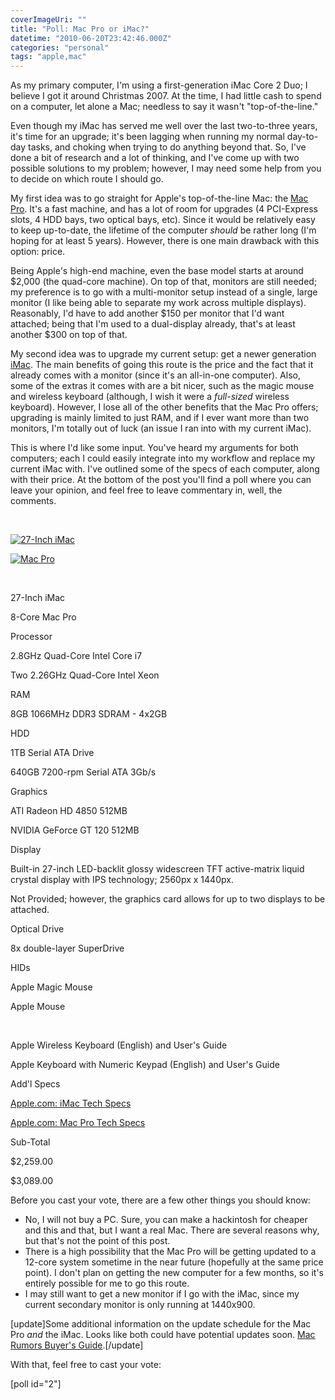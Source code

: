 ```yaml
---
coverImageUri: ""
title: "Poll: Mac Pro or iMac?"
datetime: "2010-06-20T23:42:46.000Z"
categories: "personal"
tags: "apple,mac"
---
```


As my primary computer, I'm using a first-generation iMac Core 2 Duo; I believe I got it around Christmas 2007. At the time, I had little cash to spend on a computer, let alone a Mac; needless to say it wasn't "top-of-the-line."

Even though my iMac has served me well over the last two-to-three years, it's time for an upgrade; it's been lagging when running my normal day-to-day tasks, and choking when trying to do anything beyond that. So, I've done a bit of research and a lot of thinking, and I've come up with two possible solutions to my problem; however, I may need some help from you to decide on which route I should go.

My first idea was to go straight for Apple's top-of-the-line Mac: the [Mac Pro](http://www.apple.com/macpro/). It's a fast machine, and has a lot of room for upgrades (4 PCI-Express slots, 4 HDD bays, two optical bays, etc). Since it would be relatively easy to keep up-to-date, the lifetime of the computer _should_ be rather long (I'm hoping for at least 5 years). However, there is one main drawback with this option: price.

Being Apple's high-end machine, even the base model starts at around $2,000 (the quad-core machine). On top of that, monitors are still needed; my preference is to go with a multi-monitor setup instead of a single, large monitor (I like being able to separate my work across multiple displays). Reasonably, I'd have to add another $150 per monitor that I'd want attached; being that I'm used to a dual-display already, that's at least another $300 on top of that.

My second idea was to upgrade my current setup: get a newer generation [iMac](http://www.apple.com/imac/). The main benefits of going this route is the price and the fact that it already comes with a monitor (since it's an all-in-one computer). Also, some of the extras it comes with are a bit nicer, such as the magic mouse and wireless keyboard (although, I wish it were a _full-sized_ wireless keyboard). However, I lose all of the other benefits that the Mac Pro offers; upgrading is mainly limited to just RAM, and if I ever want more than two monitors, I'm totally out of luck (an issue I ran into with my current iMac).

This is where I'd like some input. You've heard my arguments for both computers; each I could easily integrate into my workflow and replace my current iMac with. I've outlined some of the specs of each computer, along with their price. At the bottom of the post you'll find a poll where you can leave your opinion, and feel free to leave commentary in, well, the comments.

 

[![](http://assets.brandonmartinez.com/brandonmartinez/2010/06/product-27in.jpg "27-Inch iMac")](http://assets.brandonmartinez.com/brandonmartinez/2010/06/product-27in.jpg)

[![](http://assets.brandonmartinez.com/brandonmartinez/2010/06/product-front-side.jpg "Mac Pro")](http://assets.brandonmartinez.com/brandonmartinez/2010/06/product-front-side.jpg)

 

27-Inch iMac

8-Core Mac Pro

Processor

2.8GHz Quad-Core Intel Core i7

Two 2.26GHz Quad-Core Intel Xeon

RAM

8GB 1066MHz DDR3 SDRAM - 4x2GB

HDD

1TB Serial ATA Drive

640GB 7200-rpm Serial ATA 3Gb/s

Graphics

ATI Radeon HD 4850 512MB

NVIDIA GeForce GT 120 512MB

Display

Built-in 27-inch LED-backlit glossy widescreen TFT active-matrix liquid crystal display with IPS technology; 2560px x 1440px.

Not Provided; however, the graphics card allows for up to two displays to be attached.

Optical Drive

8x double-layer SuperDrive

HIDs

Apple Magic Mouse

Apple Mouse

 

Apple Wireless Keyboard (English) and User's Guide

Apple Keyboard with Numeric Keypad (English) and User's Guide

Add'l Specs

[Apple.com: iMac Tech Specs](http://www.apple.com/imac/specs.html)

[Apple.com: Mac Pro Tech Specs](http://www.apple.com/macpro/specs.html)

Sub-Total

$2,259.00

$3,089.00

Before you cast your vote, there are a few other things you should know:

- No, I will not buy a PC. Sure, you can make a hackintosh for cheaper and this and that, but I want a real Mac. There are several reasons why, but that's not the point of this post.
- There is a high possibility that the Mac Pro will be getting updated to a 12-core system sometime in the near future (hopefully at the same price point). I don't plan on getting the new computer for a few months, so it's entirely possible for me to go this route.
- I may still want to get a new monitor if I go with the iMac, since my current secondary monitor is only running at 1440x900.

\[update\]Some additional information on the update schedule for the Mac Pro _and_ the iMac. Looks like both could have potential updates soon. [Mac Rumors Buyer's Guide](http://buyersguide.macrumors.com/).\[/update\]

With that, feel free to cast your vote:

\[poll id="2"\]
